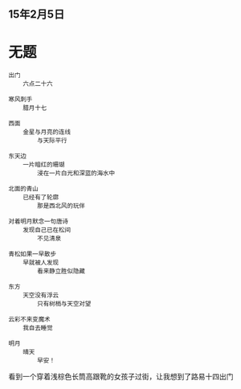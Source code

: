 
## 15年2月5日

# 无题

	出门
		六点二十六
	
	寒风刺手
		腊月十七
	
	西面
		金星与月亮的连线
			与天际平行

	东天边
		一片暗红的珊瑚
			浸在一片白光和深蓝的海水中
	
	北面的青山
		已经有了轮廓
			那是西北风的玩伴
	
	对着明月默念一句唐诗
		发现自己已在松间
			不见清泉	
	
	青松如果一早散步
		早就被人发现
			看来静立胜似隐藏	

	东方
		天空没有浮云
			只有树梢与天空对望
	
	云彩不来变魔术
		我自去睡觉

	明月
		晴天
			早安！


看到一个穿着浅棕色长筒高跟靴的女孩子过街，让我想到了路易十四出门